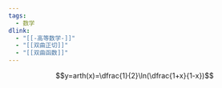 ```yaml
---
tags:
  - 数学
dlink:
  - "[[-高等数学-]]"
  - "[[双曲正切]]"
  - "[[双曲函数]]"
---
```

$$y=arth(x)=\dfrac{1}{2}\ln(\dfrac{1+x}{1-x})$$
